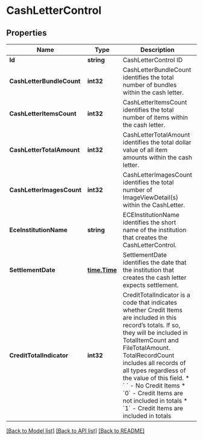 # CashLetterControl

## Properties

Name | Type | Description | Notes
------------ | ------------- | ------------- | -------------
**Id** | **string** | CashLetterControl ID | [optional] 
**CashLetterBundleCount** | **int32** | CashLetterBundleCount identifies the total number of bundles within the cash letter. | [optional] 
**CashLetterItemsCount** | **int32** | CashLetterItemsCount identifies the total number of items within the cash letter. | 
**CashLetterTotalAmount** | **int32** | CashLetterTotalAmount identifies the total dollar value of all item amounts within the cash letter. | 
**CashLetterImagesCount** | **int32** | CashLetterImagesCount identifies the total number of ImageViewDetail(s) within the CashLetter. | [optional] 
**EceInstitutionName** | **string** | ECEInstitutionName identifies the short name of the institution that creates the CashLetterControl. | [optional] 
**SettlementDate** | [**time.Time**](time.Time.md) | SettlementDate identifies the date that the institution that creates the cash letter expects settlement. | 
**CreditTotalIndicator** | **int32** | CreditTotalIndicator is a code that indicates whether Credit Items are included in this record’s totals. If so, they will be included in TotalItemCount and FileTotalAmount. TotalRecordCount includes all records of all types regardless of the value of this field. * &#x60; &#x60; - No Credit Items * &#x60;0&#x60; - Credit Items are not included in totals * &#x60;1&#x60; - Credit Items are included in totals  | [optional] 

[[Back to Model list]](../README.md#documentation-for-models) [[Back to API list]](../README.md#documentation-for-api-endpoints) [[Back to README]](../README.md)


